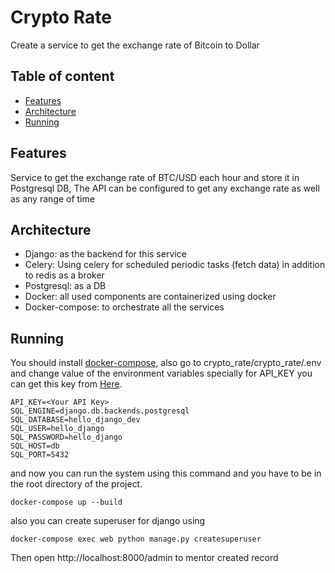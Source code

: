 # Crypto Rate

Create a service to get the exchange rate of Bitcoin to Dollar

## Table of content

- [Features](#features)
- [Architecture](#architecture)
- [Running](#running)

## Features

Service to get the exchange rate of BTC/USD each hour and store it in Postgresql DB, The API can be configured to get any exchange rate as well as any range of time

## Architecture

- Django: as the backend for this service
- Celery: Using celery for scheduled periodic tasks (fetch data) in addition to redis as a broker
- Postgresql: as a DB
- Docker: all used components are containerized using docker
- Docker-compose: to orchestrate all the services


## Running

You should install [docker-compose](https://docs.docker.com/compose/), also go to crypto_rate/crypto_rate/.env and change value of the environment variables specially for API_KEY you can get this key from [Here](https://www.alphavantage.co/support/#api-key).

```
API_KEY=<Your API Key>
SQL_ENGINE=django.db.backends.postgresql
SQL_DATABASE=hello_django_dev
SQL_USER=hello_django
SQL_PASSWORD=hello_django
SQL_HOST=db
SQL_PORT=5432
```

and now you can run the system using this command and you have to be in the root directory of the project.

```
docker-compose up --build
```
also you can create superuser for django using

```
docker-compose exec web python manage.py createsuperuser
```

Then open http://localhost:8000/admin to mentor created record

